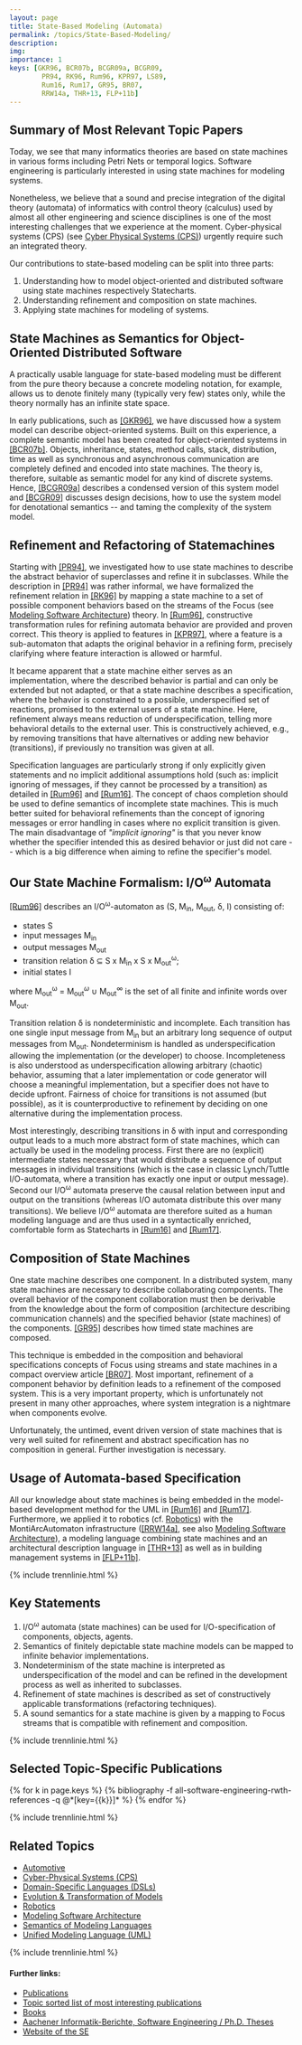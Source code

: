 ```yaml
---
layout: page
title: State-Based Modeling (Automata)
permalink: /topics/State-Based-Modeling/
description: 
img: 
importance: 1
keys: [GKR96, BCR07b, BCGR09a, BCGR09, 
        PR94, RK96, Rum96, KPR97, LS89, 
        Rum16, Rum17, GR95, BR07, 
        RRW14a, THR+13, FLP+11b]   
---
```


## Summary of Most Relevant Topic Papers

Today, we see that many informatics theories are based on state
machines in various forms including Petri Nets or temporal logics.
Software engineering is particularly interested in using state machines for
modeling systems. 

Nonetheless, we believe that a sound and precise
integration of the digital theory (automata) of informatics with
control theory (calculus) used by almost all other engineering and science
disciplines is one of the most interesting challenges that we experience at
the moment. Cyber-physical systems (CPS) 
(see [Cyber Physical Systems (CPS)](/topics/Cyber-Physical-Systems)) urgently
require such an integrated theory.


Our contributions to state-based modeling can be split into three
parts:

1. Understanding how to model object-oriented and distributed software using 
state machines respectively Statecharts.
2. Understanding refinement and composition on state machines.
3. Applying state machines for modeling of systems.


## State Machines as Semantics for Object-Oriented Distributed Software

A practically usable language for state-based modeling must be
different from the pure theory because a concrete modeling notation, for
example, allows us to denote finitely many (typically very few) states only,
while the theory normally has an infinite state space.

In early publications, such as [[GKR96]](#GKR96), we have discussed how a system
model can describe object-oriented systems.
Built on this experience, a complete semantic model has been created for
object-oriented systems in [[BCR07b]](#BCR07b).
Objects, inheritance, states, method calls, stack, distribution, time as
well as synchronous and asynchronous communication are completely defined
and encoded into state machines.
The theory is, therefore, suitable as semantic model for any kind of
discrete systems. Hence, [[BCGR09a]](#BCGR09a) describes a condensed version of
this system model and [[BCGR09]](#BCGR09) discusses design decisions, how to use
the system model for denotational semantics -- and taming the complexity of
the system model.


## Refinement and Refactoring of Statemachines

Starting with [[PR94]](#PR94), we investigated how to use state machines to
describe the abstract behavior of superclasses and refine it in subclasses.
While the description in [[PR94]](#PR94) was rather informal, we have formalized
the refinement relation in [[RK96]](#RK96) by mapping a state machine to a set
of possible component behaviors based on the streams of the Focus (see
[Modeling Software Architecture](/topics/Software-Architecture)) theory.
In [[Rum96]](#Rum96), constructive transformation rules for
refining automata behavior are provided and proven correct.
This theory is applied to features in [[KPR97]](#KPR97), where a feature is a
sub-automaton that adapts the original behavior in a refining form,
precisely clarifying where feature interaction is allowed or harmful.

It became apparent that a state machine either serves as an implementation,
where the described behavior is partial and can only be extended but not
adapted, or that a state machine describes a specification, where the
behavior is constrained to a possible, underspecified set of reactions,
promised to the external users of a state machine.
Here, refinement always means reduction of underspecification, telling more
behavioral details to the external user.
This is constructively achieved, e.g., by removing transitions that have
alternatives or adding new behavior (transitions), if previously no
transition was given at all.

Specification languages are particularly strong if only explicitly given
statements and no implicit additional assumptions hold (such as:
implicit ignoring of messages, if they cannot be processed by a transition)
as detailed in [[Rum96]](#Rum96) and [[Rum16]](#Rum16).
The concept of chaos completion should be used to define semantics of
incomplete state machines.
This is much better suited for behavioral refinements than the concept of
ignoring messages or error handling in cases where no explicit transition is
given.
The main disadvantage of *"implicit ignoring"* is that you never know
whether the specifier intended this as desired behavior or just did not care
-- which is a big difference when aiming to refine the specifier's model.


## Our State Machine Formalism: I/O<sup>ω</sup> Automata

[[Rum96]](#Rum96) 
describes an I/O<sup>ω</sup>-automaton as (S, M<sub>in</sub>, 
M<sub>out</sub>, δ, I) consisting of:

- states S
- input messages M<sub>in</sub>
- output messages M<sub>out</sub>
- transition relation δ ⊆ S x M<sub>in</sub> x S x M<sub>out</sub><sup>ω</sup>;
- initial states I

where M<sub>out</sub><sup>ω</sup> = M<sub>out</sub><sup>*ω*</sup> 
∪ M<sub>out</sub><sup>∞</sup> is the set of all 
finite and infinite words over M<sub>out</sub>.

Transition relation δ is nondeterministic and incomplete. Each transition has 
one single input message from M<sub>in</sub> but an arbitrary long sequence of output 
messages from M<sub>out</sub>. Nondeterminism is handled as underspecification allowing the 
implementation (or the developer) to choose. Incompleteness is also understood 
as underspecification allowing arbitrary (chaotic) behavior, assuming that a 
later implementation or code generator will choose a meaningful implementation, 
but a specifier does not have to decide upfront. Fairness of choice for 
transitions is not assumed (but possible), as it is counterproductive to 
refinement by deciding on one alternative during the implementation process.

Most interestingly, describing transitions in δ with input and corresponding 
output leads to a much more abstract form of state machines, which can actually 
be used in the modeling process. First there are no (explicit) intermediate 
states necessary that would distribute a sequence of output messages in 
individual transitions (which is the case in classic Lynch/Tuttle I/O-automata, 
where a transition has exactly one input or output message). Second our 
I/O<sup>ω</sup> automata preserve the causal relation between input and output 
on the transitions (whereas I/O automata distribute this over many transitions). 
We believe I/O<sup>ω</sup> automata are therefore suited as a human modeling 
language and are thus used in a syntactically enriched, comfortable form as 
Statecharts in [[Rum16]](http://www.se-rwth.de/mbse/) and 
[[Rum17]](http://www.se-rwth.de/mbse/).

## Composition of State Machines

One state machine describes one component.
In a distributed system, many state machines are necessary to describe
collaborating components.
The overall behavior of the component collaboration must then be derivable
from the knowledge about the form of composition (architecture describing
communication channels) and the specified behavior (state machines) of the
components. [[GR95]](#GR95) describes how timed state machines are composed.

This technique is embedded in the composition and behavioral specifications
concepts of Focus using streams and state machines in a compact overview
article [[BR07]](#BR07).
Most important, refinement of a component behavior by definition leads to a
refinement of the composed system.
This is a very important property, which is unfortunately not present in
many other approaches, where system integration is a nightmare when
components evolve.

Unfortunately, the untimed, event driven version of state machines that
is very well suited for refinement and abstract specification has no
composition in general. Further investigation is necessary.

## Usage of Automata-based Specification

All our knowledge about state machines is being embedded in the model-based
development method for the UML in [[Rum16]](#Rum16) and [[Rum17]](#Rum17).
Furthermore, we applied it to robotics (cf. [Robotics](/topics/Robotics)) with
the MontiArcAutomaton infrastructure ([[RRW14a]](#RRW14a), see also
[Modeling Software Architecture](/topics/Software-Architecture)), a
modeling language combining state machines and an architectural description
language in [[THR+13]](#THR+13) as well as in building management systems in
[[FLP+11b]](#FLP+11b).


{% include trennlinie.html %}

## Key Statements

1. I/O<sup>ω</sup> automata (state machines) can be used for I/O-specification 
of components, objects, agents.
2. Semantics of finitely depictable state machine models can be mapped to 
infinite behavior implementations.
3. Nondeterminism of the state machine is interpreted as underspecification of 
the model and can be refined in the development process as well as inherited to 
subclasses.
4. Refinement of state machines is described as set of constructively applicable 
transformations (refactoring techniques).
5. A sound semantics for a state machine is given by a mapping to Focus streams 
that is compatible with refinement and composition.

{% include trennlinie.html %}

## Selected Topic-Specific Publications

<div class="publications">
  {% for k in page.keys %}
    {% bibliography -f all-software-engineering-rwth-references -q @*[key={{k}}]* %}
  {% endfor %}
</div>

{% include trennlinie.html %}

## Related Topics
- [Automotive](/topics/Automotive)
- [Cyber-Physical Systems (CPS)](/topics/Cyber-Physical-Systems)
- [Domain-Specific Languages (DSLs)](/topics/Domain-Specific-Languages)
- [Evolution & Transformation of Models](/topics/Evolution)
- [Robotics](/topics/Robotics)
- [Modeling Software Architecture](/topics/Software-Architecture)
- [Semantics of Modeling Languages](/topics/Semantics)
- [Unified Modeling Language (UML)](/topics/Unified-Modeling-Language)

{% include trennlinie.html %}

#### Further links:

- [Publications](/publications)
- [Topic sorted list of most interesting publications](/topics)
- [Books](/books)
- [Aachener Informatik-Berichte, Software Engineering / Ph.D. Theses](/phdtheses)
- [Website of the SE](https://www.se-rwth.de)
